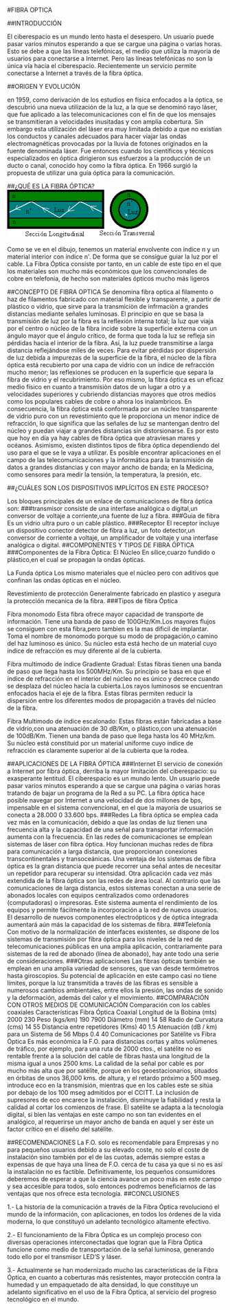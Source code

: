 #FIBRA OPTICA

##INTRODUCCIÓN

El ciberespacio es un mundo lento hasta el desespero. Un usuario puede pasar varios minutos esperando a que se cargue una página
o varias horas. Esto se debe a que las líneas telefónicas, el medio que utiliza la mayoría de usuarios para conectarse a Internet.
Pero las líneas telefónicas no son la única vía hacia el ciberespacio. Recientemente un servicio permite conectarse a Internet a 
través de la fibra óptica.

##ORIGEN Y EVOLUCIÓN

en 1959, como derivación de los estudios en física enfocados a la óptica, se descubrió una nueva utilización de la luz, a la que 
se denominó rayo láser, que fue aplicado a las telecomunicaciones con el fin de que los mensajes se transmitieran a velocidades 
inusitadas y con amplia cobertura.
Sin embargo esta utilización del láser era muy limitada debido a que no existían los conductos y canales adecuados para hacer 
viajar las ondas electromagnéticas provocadas por la lluvia de fotones originados en la fuente denominada láser.
Fue entonces cuando los científicos y técnicos especializados en óptica dirigieron sus esfuerzos a la producción de un ducto 
o canal, conocido hoy como la fibra óptica. En 1966 surgió la propuesta de utilizar una guía óptica para la comunicación.

##¿QUÉ ES LA FIBRA ÓPTICA?
![fibra](/imagenes/fibra.png "fibra")

Como se ve en el dibujo, tenemos un material envolvente con índice n y un material interior con índice n'. De forma que se consigue
guiar la luz por el cable. La Fibra Óptica consiste por tanto, en un cable de este tipo en el que los materiales son mucho más
económicos que los convencionales de cobre en telefonía, de hecho son materiales ópticos mucho más ligeros


##CONCEPTO DE FIBRA OPTICA
   Se denomina fibra optica al filamento o haz de filamentos fabricado con material flexible y transparente, a partir de plàstico o vidrio, que sirve para la transmiciòn de infrmaciòn a grandes distancias mediante señales luminosas. 
   El principio en que se basa la transmisión de luz por la fibra es la reflexión interna total; la luz que viaja por el centro o núcleo de la fibra incide sobre la superficie externa con un ángulo mayor que el ángulo crítico, de forma que toda la luz se refleja sin pérdidas hacia el interior de la fibra. Así, la luz puede transmitirse a larga distancia reflejándose miles de veces. Para evitar pérdidas por dispersión de luz debida a impurezas de la superficie de la fibra, el núcleo de la fibra óptica está recubierto por una capa de vidrio con un índice de refracción mucho menor; las reflexiones se producen en la superficie que separa la fibra de vidrio y el recubrimiento.
   Por eso mismo, la fibra óptica es un eficaz medio físico en cuanto a transmisiòn datos de un lugar a otro y a velocidades superiores y cubriendo distancias mayores que otros medios como los populares cables de cobre o ahora los inalambricos.
   En consecuencia, la fibra óptica está conformada por un núcleo transparente de vidrio puro con un revestimiento que le proporciona un menor índice de refracción, lo que significa que las señales de luz se mantengan dentro del núcleo y puedan viajar a grandes distancias sin distorsionarse. Es por esto que hoy en día ya hay cables de fibra óptica que atraviesan mares y océanos.
   Asimismo, existen distintos tipos de fibra óptica dependiendo del uso para el que se le vaya a utilizar. Es posible  encontrar aplicaciones en el campo de las telecomunicaciones y la informática para la transmisión de datos a grandes distancias y con mayor ancho de banda; en la Medicina, como sensores para medir la tensión, la temperatura, la presión, etc.


##¿CUÁLES SON LOS DISPOSITIVOS IMPLÍCITOS EN ESTE PROCESO?

Los bloques principales de un enlace de comunicaciones de fibra óptica son:
###transmisor
consiste de una interfase analógica o digital,un conversor de voltaje a corriente,una fuente de luz a fibra.
###Guia de fibra
Es un vidrio ultra puro o un cable plástico.
###Receptor
El receptor incluye un dispositivo conector detector de fibra a luz, un foto detector,un conversor de corriente a voltaje, un amplificador de voltaje y una interfase analógica o digital.
##COMPONENTES Y TIPOS DE FIBRA ÓPTICA
###Componentes de la Fibra Óptica:
  El Núcleo
  En sílice,cuarzo fundido o plástico,en el cual se propagan la ondas ópticas.
  
  La Funda óptica
  Los mismo materiales que el núcleo pero con aditivos que confinan las ondas ópticas en el núcleo.
  
  Revestimiento de protección
  Generalmente fabricado en plastico y asegura la protección mecanica de la fibra.
###Tipos de fibra Óptica

Fibra monomodo
Esta fibra ofrece mayor capacidad de transporte de información. Tiene una banda de paso de 100GHz/Km.Los mayores flujos se consiguen con esta fibra,pero tambien es la mas dificil de implantar.
Toma el nombre de monomodo porque su modo de propagación,o camino del haz luminoso es único. Su núcleo esta está hecho de un material
cuyo indice de refracción es muy diferente al de la cubierta.

Fibra multimodo de índice Gradiente Gradual:
Estas fibras tienen una banda de paso que llega hasta los 500MHz/Km.
Su principio se basa en que el índice de refracción en el interior del núcleo no es único y decrece cuando se desplaza del núcleo 
hacia la cubierta.Los rayos luminosos se encuentran enfocados hacia el eje de la fibra.
Estas fibras permiten reducir la dispersión entre los diferentes modos de propagación a través del núcleo de la fibra.

Fibra Multimodo de índice escalonado:
Estas fibras están fabricadas a base de vidrio,con una atenuación de 30 dB/Km, o plástico,con una atenuación de 100dB/Km. Tienen una 
banda de paso que llega hasta los 40 MHz/km.
Su núcleo está constituid por un material uniforme cuyo índice de refracción es claramente superior al de la cubierta que la rodea.
    
##APLICACIONES DE LA FIBRA ÓPTICA
###Internet
El servicio de conexión a Internet por fibra óptica, derriba la mayor limitación del ciberespacio: su exasperante lentitud. 
El ciberespacio es un mundo lento. Un usuario puede pasar varios minutos esperando a que se cargue una página o varias horas tratando de bajar un programa de la Red a su PC.
La fibra óptica hace posible navegar por Internet a una velocidad de dos millones de bps, impensable en el sistema convencional, en el que la mayoría de usuarios se conecta a 28.000 0 33.600 bps. 
###Redes
La fibra óptica se emplea cada vez más en la comunicación, debido a que las ondas de luz tienen una frecuencia alta y la capacidad de una señal para transportar información aumenta con la frecuencia. En las redes de comunicaciones se emplean sistemas de láser con fibra óptica. Hoy funcionan muchas redes de fibra para comunicación a larga distancia, que proporcionan conexiones transcontinentales y transoceánicas. Una ventaja de los sistemas de fibra óptica es la gran distancia que puede recorrer una señal antes de necesitar un repetidor para recuperar su intensidad. 
Otra aplicación cada vez más extendida de la fibra óptica son las redes de área local. Al contrario que las comunicaciones de larga distancia, estos sistemas conectan a una serie de abonados locales con equipos centralizados como ordenadores (computadoras) o impresoras. Este sistema aumenta el rendimiento de los equipos y permite fácilmente la incorporación a la red de nuevos usuarios. El desarrollo de nuevos componentes electroópticos y de óptica integrada aumentará aún más la capacidad de los sistemas de fibra.
###Telefonía
Con motivo de la normalización de interfaces existentes, se dispone de los sistemas de transmisión por fibra óptica para los niveles de la red de telecomunicaciones públicas en una amplia aplicación, contrariamente para sistemas de la red de abonado (línea de abonado), hay ante todo una serie de consideraciones.
###Otras aplicaciones
Las fibras ópticas también se emplean en una amplia variedad de sensores, que van desde termómetros hasta giroscopios. Su potencial de aplicación en este campo casi no tiene límites, porque la luz transmitida a través de las fibras es sensible a numerosos cambios ambientales, entre ellos la presión, las ondas de sonido y la deformación, además del calor y el movimiento. 
##COMPARACIÓN CON OTROS MEDIOS DE COMUNICACIÓN
Comparación con los cables coaxiales
Características	Fibra  Óptica	Coaxial
Longitud de la Bobina (mts)	2000	230
Peso (kgs/km)	190	7900
Diámetro (mm)	14	58
Radio de Curvatura (cms)	14	55
Distancia entre repetidores (Kms) 	40	1.5
Atenuación (dB / km) para un Sistema de 56 Mbps	0.4	40
Comunicaciones por Satélite vs Fibra Óptica 
Es más económica la F.O. para distancias cortas y altos volúmenes de tráfico, por ejemplo, para una ruta de 2000 ctos., el satélite no es rentable frente a la solución del cable de fibras hasta una longitud de la misma igual a unos 2500 kms.
La calidad de la señal por cable es por mucho más alta que por satélite, porque en los geoestacionarios, situados en órbitas de unos 36,000 kms. de altura, y el retardo próximo a 500 mseg. introduce eco en la transmisión, mientras que en los cables este se sitúa por debajo de los 100 mseg admitidos por el CCITT. La inclusión de supresores de eco encarece la instalación, disminuye la fiabilidad y resta la calidad al cortar los comienzos de frase.
El satélite se adapta a la tecnología digital, si bien las ventajas en este campo no son tan evidentes en el analógico, al requerirse un mayor ancho de banda en aquel y ser éste un factor crítico en el diseño del satélite.

##RECOMENDACIONES 
La  F.O. solo es recomendable para Empresas y no para pequeños usuarios debido a su elevado coste, no solo el coste de instalación sino también por el de las cuotas, además siempre estas a expensas de que haya una línea de F.O. cerca de tu casa ya que si no es así la instalación no es factible.
Definitivamente, los pequeños consumidores deberemos de esperar a que la ciencia avance un poco más en este campo y sea accesible para todos, solo entonces podremos beneficiarnos de las ventajas que nos ofrece esta tecnología. 
##CONCLUSIONES

1.- La historia de la comunicación a través de la Fibra Óptica revolucionó el mundo de la información, con aplicaciones, en todos los órdenes de la vida moderna, lo que constituyó un adelanto tecnológico altamente efectivo.

2.- El funcionamiento de la Fibra Óptica es un complejo proceso con diversas operaciones interconectadas que logran que la Fibra Óptica funcione como medio de transportación de la señal luminosa, generando todo ello por el transmisor LED’S y láser.

3.- Actualmente se han modernizado mucho las características de la Fibra Óptica, en cuanto a coberturas más resistentes, mayor protección contra la humedad y un empaquetado de alta densidad, lo que constituye un adelanto significativo en el uso de la Fibra Óptica, al servicio del progreso tecnológico en el mundo.


